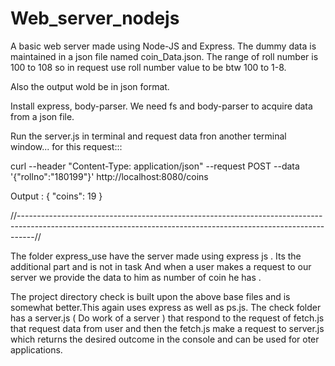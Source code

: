 # Web_server_nodejs

A basic web server made using Node-JS  and Express.
The dummy data is maintained in a json file named coin_Data.json.
The range of roll number is 100 to 108 so in request use roll number value to be btw 100 to 1-8.

Also the output wold be in json format.

Install express, body-parser. We need fs and body-parser to acquire data from a json file.

Run the server.js in terminal and request data fron another terminal window...
for this request:::

curl --header "Content-Type: application/json" --request POST  --data '{"rollno":"180199"}'   http://localhost:8080/coins

Output : 
{
  "coins": 19
}

//----------------------------------------------------------------------------------------------------------------------------------------------------------------//

The folder express_use have the server made using express js . Its the additional part and is not in task
And when a user makes a request to our server we provide the data to him as number of coin he has .

The project directory check is built upon the above base files and is somewhat better.This again uses express as well as ps.js. 
The check folder has a server.js ( Do work of a server ) that respond to the request of fetch.js that request data from user and then the fetch.js make a request to server.js which returns the desired outcome in the console and can be used for oter applications.

